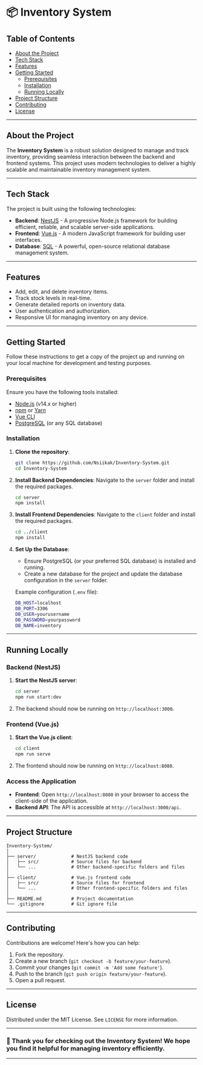 # 📦 Inventory System

## Table of Contents

- [About the Project](#about-the-project)
- [Tech Stack](#tech-stack)
- [Features](#features)
- [Getting Started](#getting-started)
  - [Prerequisites](#prerequisites)
  - [Installation](#installation)
  - [Running Locally](#running-locally)
- [Project Structure](#project-structure)
- [Contributing](#contributing)
- [License](#license)

---

## About the Project

The **Inventory System** is a robust solution designed to manage and track inventory, providing seamless interaction between the backend and frontend systems. This project uses modern technologies to deliver a highly scalable and maintainable inventory management system.

---

## Tech Stack

The project is built using the following technologies:

- **Backend**: [NestJS](https://nestjs.com/) - A progressive Node.js framework for building efficient, reliable, and scalable server-side applications.
- **Frontend**: [Vue.js](https://vuejs.org/) - A modern JavaScript framework for building user interfaces.
- **Database**: [SQL](https://www.postgresql.org/) - A powerful, open-source relational database management system.

---

## Features

- Add, edit, and delete inventory items.
- Track stock levels in real-time.
- Generate detailed reports on inventory data.
- User authentication and authorization.
- Responsive UI for managing inventory on any device.

---

## Getting Started

Follow these instructions to get a copy of the project up and running on your local machine for development and testing purposes.

### Prerequisites

Ensure you have the following tools installed:

- [Node.js](https://nodejs.org/en/) (v14.x or higher)
- [npm](https://www.npmjs.com/) or [Yarn](https://yarnpkg.com/)
- [Vue CLI](https://cli.vuejs.org/)
- [PostgreSQL](https://www.postgresql.org/) (or any SQL database)

### Installation

1. **Clone the repository**:

   ```bash
   git clone https://github.com/Nsiikak/Inventory-System.git
   cd Inventory-System
   ```

2. **Install Backend Dependencies**:
   Navigate to the `server` folder and install the required packages.

   ```bash
   cd server
   npm install
   ```

3. **Install Frontend Dependencies**:
   Navigate to the `client` folder and install the required packages.

   ```bash
   cd ../client
   npm install
   ```

4. **Set Up the Database**:

   - Ensure PostgreSQL (or your preferred SQL database) is installed and running.
   - Create a new database for the project and update the database configuration in the `server` folder.

   Example configuration (`.env` file):

   ```bash
   DB_HOST=localhost
   DB_PORT=3306
   DB_USER=yourusername
   DB_PASSWORD=yourpassword
   DB_NAME=inventory
   ```

---

## Running Locally

### Backend (NestJS)

1. **Start the NestJS server**:

   ```bash
   cd server
   npm run start:dev
   ```

2. The backend should now be running on `http://localhost:3000`.

### Frontend (Vue.js)

1. **Start the Vue.js client**:

   ```bash
   cd client
   npm run serve
   ```

2. The frontend should now be running on `http://localhost:8080`.

### Access the Application

- **Frontend**: Open `http://localhost:8080` in your browser to access the client-side of the application.
- **Backend API**: The API is accessible at `http://localhost:3000/api`.

---

## Project Structure

```
Inventory-System/
│
├── server/             # NestJS backend code
│   ├── src/            # Source files for backend
│   └── ...             # Other backend-specific folders and files
│
├── client/             # Vue.js frontend code
│   ├── src/            # Source files for frontend
│   └── ...             # Other frontend-specific folders and files
│
├── README.md           # Project documentation
└── .gitignore          # Git ignore file
```

---

## Contributing

Contributions are welcome! Here's how you can help:

1. Fork the repository.
2. Create a new branch (`git checkout -b feature/your-feature`).
3. Commit your changes (`git commit -m 'Add some feature'`).
4. Push to the branch (`git push origin feature/your-feature`).
5. Open a pull request.

---

## License

Distributed under the MIT License. See `LICENSE` for more information.

---

### 🎉 Thank you for checking out the **Inventory System**! We hope you find it helpful for managing inventory efficiently.

---
